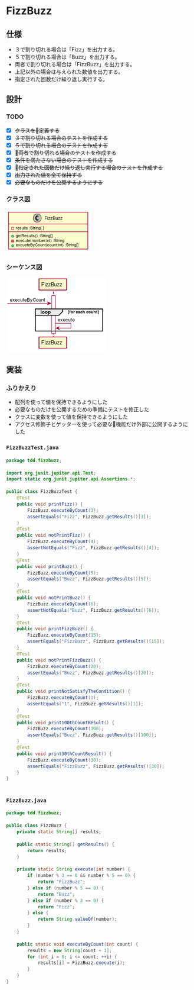   
  
# FizzBuzz
  
## 仕様
  
+ ３で割り切れる場合は「Fizz」を出力する。
+ ５で割り切れる場合は「Buzz」を出力する。
+ 両者で割り切れる場合は「FizzBuzz」を出力する。
+ 上記以外の場合は与えられた数値を出力する。
+ 指定された回数だけ繰り返し実行する。
  
## 設計
  
### TODO
  
+ [x] ~~クラスを定義する~~
+ [x] ~~３で割り切れる場合のテストを作成する~~
+ [x] ~~５で割り切れる場合のテストを作成する~~
+ [x] ~~両者で割り切れる場合のテストを作成する~~
+ [x] ~~条件を満たさない場合のテストを作成する~~
+ [x] ~~指定された回数だけ繰り返し実行する場合のテストを作成する~~
+ [x] ~~出力された値を全て保持する~~
+ [x] ~~必要なものだけを公開するようにする~~
  
### クラス図
  

![](./assets/e8d064149b1f1533be1aa0a12f272e560.png?0.9946724628762669)  
### シーケンス図
  

![](./assets/e8d064149b1f1533be1aa0a12f272e561.png?0.5501460698044596)  
  
## 実装
  
### ふりかえり
  
+ 配列を使って値を保持できるようにした
+ 必要なものだけを公開するための準備にテストを修正した
+ クラスに変数を使って値を保持できるようにした
+ アクセス修飾子とゲッターを使って必要な機能だけ外部に公開するようにした
  
### `FizzBuzzTest.java`
  
```java
package tdd.fizzbuzz;
  
import org.junit.jupiter.api.Test;
import static org.junit.jupiter.api.Assertions.*;
  
public class FizzBuzzTest {
    @Test
    public void printFizz() {
        FizzBuzz.executeByCount(3);
        assertEquals("Fizz", FizzBuzz.getResults()[3]);
    }
    @Test
    public void notPrintFizz() {
        FizzBuzz.executeByCount(4);
        assertNotEquals("Fizz", FizzBuzz.getResults()[4]);
    }
    @Test
    public void printBuzz() {
        FizzBuzz.executeByCount(5);
        assertEquals("Buzz", FizzBuzz.getResults()[5]);
    }
    @Test
    public void notPrintBuzz() {
        FizzBuzz.executeByCount(6);
        assertNotEquals("Buzz", FizzBuzz.getResults()[6]);
    }
    @Test
    public void printFizzBuzz() {
        FizzBuzz.executeByCount(15);
        assertEquals("FizzBuzz", FizzBuzz.getResults()[15]);
    }
    @Test
    public void notPrintFizzBuzz() {
        FizzBuzz.executeByCount(20);
        assertEquals("Buzz", FizzBuzz.getResults()[20]);
    }
    @Test
    public void printNotSatisfyTheCondition() {
        FizzBuzz.executeByCount(1);
        assertEquals("1", FizzBuzz.getResults()[1]);
    }
    @Test
    public void print100thCountResult() {
        FizzBuzz.executeByCount(100);
        assertEquals("Buzz", FizzBuzz.getResults()[100]);
    }
    @Test
    public void print30thCountResult() {
        FizzBuzz.executeByCount(30);
        assertEquals("FizzBuzz", FizzBuzz.getResults()[30]);
    }
}
  
```  
### `FizzBuzz.java`
  
```java
package tdd.fizzbuzz;
  
public class FizzBuzz {
    private static String[] results;
  
    public static String[] getResults() {
        return results;
    }
  
    private static String execute(int number) {
        if (number % 3 == 0 && number % 5 == 0) {
            return "FizzBuzz";
        } else if (number % 5 == 0) {
            return "Buzz";
        } else if (number % 3 == 0) {
            return "Fizz";
        } else {
            return String.valueOf(number);
        }
    }
  
    public static void executeByCount(int count) {
        results = new String[count + 1];
        for (int i = 0; i <= count; ++i) {
            results[i] = FizzBuzz.execute(i);
        }
    }
}
  
```  
  
  